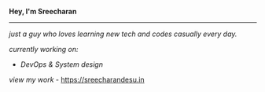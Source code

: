 **Hey, I'm Sreecharan** 

---

*just a guy who loves learning new tech and codes casually every day.*  

*currently working on:*  
- *DevOps & System design*

*view my work* - https://sreecharandesu.in
